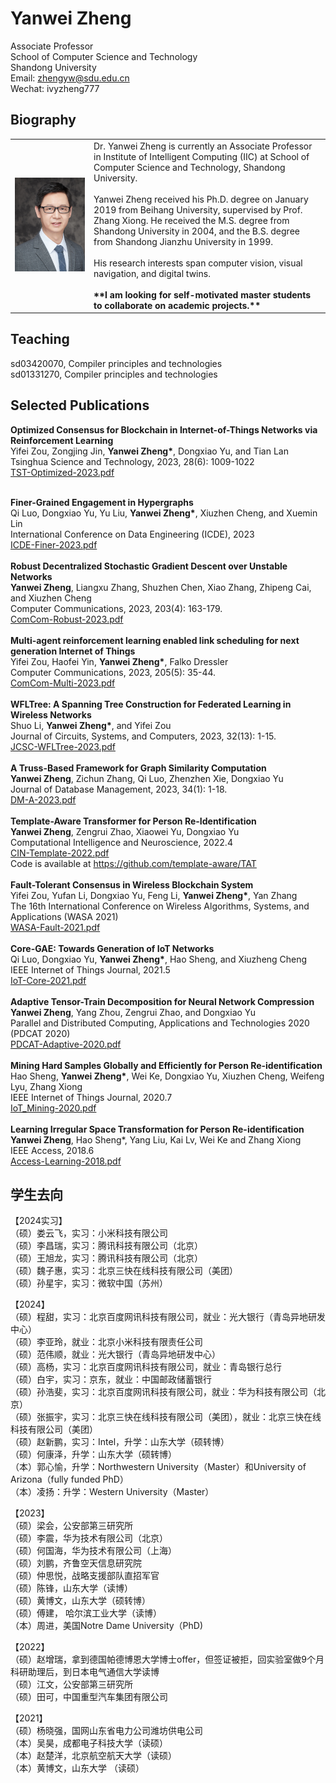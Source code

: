 # Yanwei Zheng

Associate Professor<br />
School of Computer Science and Technology<br />
Shandong University<br />
Email: zhengyw@sdu.edu.cn<br />
Wechat: ivyzheng777<br />

## Biography

<table border="0" cellspacing="0" cellpadding="0">
  <tr>
    <td width="25%">
      <img src="/ivy_small.jpg" width="100%">
    </td>
    <td>
        Dr. Yanwei Zheng is currently an Associate Professor in Institute of Intelligent Computing (IIC) at School of Computer Science and Technology, Shandong University.<br /><br />
        Yanwei Zheng received his Ph.D. degree on January 2019 from Beihang University, supervised by Prof. Zhang Xiong. He received the M.S. degree from Shandong
University in 2004, and the B.S. degree from Shandong Jianzhu University in 1999. <br /><br />
        His research interests span computer vision, visual navigation, and digital twins. <br/><br/>
      <b>**I am looking for self-motivated master students to collaborate on academic projects.**</b>
    </td>
  </tr>
</table>


## Teaching

sd03420070, Compiler principles and technologies<br/>
sd01331270, Compiler principles and technologies<br/>

## Selected Publications

<b>Optimized Consensus for Blockchain in Internet-of-Things Networks via Reinforcement Learning</b><br/>
Yifei Zou, Zongjing Jin, <b>Yanwei Zheng*</b>, Dongxiao Yu, and Tian Lan<br/>
Tsinghua Science and Technology, 2023, 28(6): 1009-1022<br/>
<a href = "2023-Corr-OptimizedConsensus.pdf">TST-Optimized-2023.pdf</a><br/>

<br/>
<b>Finer-Grained Engagement in Hypergraphs</b><br/>
Qi Luo, Dongxiao Yu, Yu Liu, <b>Yanwei Zheng*</b>, Xiuzhen Cheng, and Xuemin Lin<br/>
International Conference on Data Engineering (ICDE), 2023<br/>
<a href = "ICDE2023-FGE.pdf">ICDE-Finer-2023.pdf</a><br/>

<br/>
<b>Robust Decentralized Stochastic Gradient Descent over Unstable Networks</b><br/>
<b>Yanwei Zheng</b>, Liangxu Zhang, Shuzhen Chen, Xiao Zhang, Zhipeng Cai, and Xiuzhen Cheng<br/>
Computer Communications, 2023, 203(4): 163-179.<br/>
<a href = "2023-1-RDSGD.pdf">ComCom-Robust-2023.pdf</a><br/>

<br/>
<b>Multi-agent reinforcement learning enabled link scheduling for next generation Internet of Things</b><br/>
Yifei Zou, Haofei Yin, <b>Yanwei Zheng*</b>, Falko Dressler<br/>
Computer Communications, 2023, 205(5): 35-44.<br/>
<a href = "2023-Corr-Multi-agentRL.pdf">ComCom-Multi-2023.pdf</a><br/>

<br/>
<b>WFLTree: A Spanning Tree Construction for Federated Learning in Wireless Networks</b><br/>
Shuo Li, <b>Yanwei Zheng*</b>, and Yifei Zou<br/>
Journal of Circuits, Systems, and Computers, 2023, 32(13): 1-15.<br/>
<a href = "JCSC-2023-WFLTree.pdf">JCSC-WFLTree-2023.pdf</a><br/>

<br/>
<b>A Truss-Based Framework for Graph Similarity Computation</b><br/>
<b>Yanwei Zheng</b>, Zichun Zhang, Qi Luo, Zhenzhen Xie, Dongxiao Yu<br/>
Journal of Database Management, 2023, 34(1): 1-18.<br/>
<a href = "2023-1-A-TBFramework.pdf">DM-A-2023.pdf</a><br/>

<br/>
<b>Template-Aware Transformer for Person Re-Identification</b><br/>
<b>Yanwei Zheng</b>, Zengrui Zhao, Xiaowei Yu, Dongxiao Yu<br/>
Computational Intelligence and Neuroscience, 2022.4<br/>
<a href = "CIN-Template-2022.pdf">CIN-Template-2022.pdf</a><br/>
Code is available at <a href = "https://github.com/template-aware/TAT">https://github.com/template-aware/TAT</a><br/>

<br/>
<b>Fault-Tolerant Consensus in Wireless Blockchain System</b><br/>
Yifei Zou, Yufan Li, Dongxiao Yu, Feng Li, <b>Yanwei Zheng*</b>, Yan Zhang<br/>
The 16th International Conference on Wireless Algorithms, Systems, and Applications (WASA 2021)<br/>
<a href = "Zou_Fault-2021.pdf">WASA-Fault-2021.pdf</a><br/>

<br/>
<b>Core-GAE: Towards Generation of IoT Networks</b><br/>
Qi Luo, Dongxiao Yu, <b>Yanwei Zheng*</b>, Hao Sheng, and Xiuzheng Cheng<br/>
IEEE Internet of Things Journal, 2021.5<br/>
<a href = "IoT-Core-2021.pdf">IoT-Core-2021.pdf</a><br/>

<br/>
<b>Adaptive Tensor-Train Decomposition for Neural Network Compression</b><br/>
<b>Yanwei Zheng</b>, Yang Zhou, Zengrui Zhao, and Dongxiao Yu<br/>
Parallel and Distributed Computing, Applications and Technologies 2020 (PDCAT 2020)<br/>
<a href = "PDCAT-Adaptive-2020.pdf">PDCAT-Adaptive-2020.pdf</a><br/>

<br/>
<b>Mining Hard Samples Globally and Efficiently for Person Re-identification</b><br/>
Hao Sheng, <b>Yanwei Zheng*</b>, Wei Ke, Dongxiao Yu, Xiuzhen Cheng, Weifeng Lyu, Zhang Xiong<br/>
IEEE Internet of Things Journal, 2020.7<br/>
<a href = "IoT_Mining-2020.pdf">IoT_Mining-2020.pdf</a><br/>

<br/>
<b>Learning Irregular Space Transformation for Person Re-identification</b><br/>
<b>Yanwei Zheng</b>, Hao Sheng*, Yang Liu, Kai Lv, Wei Ke and Zhang Xiong<br/>
IEEE Access, 2018.6<br/>
<a href = "Access-Learning-2018.pdf">Access-Learning-2018.pdf</a><br/>

## 学生去向

【2024实习】<br />
（硕）娄云飞，实习：小米科技有限公司<br />
（硕）李昌瑞，实习：腾讯科技有限公司（北京）<br />
（硕）王旭龙，实习：腾讯科技有限公司（北京）<br />
（硕）魏子惠，实习：北京三快在线科技有限公司（美团）<br />
（硕）孙星宇，实习：微软中国（苏州）<br />

【2024】<br />
（硕）程甜，实习：北京百度网讯科技有限公司，就业：光大银行（青岛异地研发中心）<br />
（硕）李亚玲，就业：北京小米科技有限责任公司<br />
（硕）范伟顺，就业：光大银行（青岛异地研发中心）<br />
（硕）高杨，实习：北京百度网讯科技有限公司，就业：青岛银行总行<br />
（硕）白宇，实习：京东，就业：中国邮政储蓄银行<br />
（硕）孙浩斐，实习：北京百度网讯科技有限公司，就业：华为科技有限公司（北京）<br />
（硕）张振宇，实习：北京三快在线科技有限公司（美团），就业：北京三快在线科技有限公司（美团）<br />
（硕）赵新鹏，实习：Intel，升学：山东大学（硕转博）<br />
（硕）何康泽，升学：山东大学（硕转博）<br />
（本）郭心愉，升学：Northwestern University（Master）和University of Arizona（fully funded PhD）<br />
（本）凌扬：升学：Western University（Master）<br />

【2023】<br />
（硕）梁会，公安部第三研究所<br />
（硕）李震，华为技术有限公司（北京）<br />
（硕）何国海，华为技术有限公司（上海）<br />
（硕）刘鹏，齐鲁空天信息研究院<br />
（硕）仲思悦，战略支援部队直招军官<br />
（硕）陈锋，山东大学（读博）<br />
（硕）黄博文，山东大学（硕转博）<br />
（硕）傅建， 哈尔滨工业大学（读博）<br />
（本）周进，美国Notre Dame University（PhD)<br />

【2022】<br />
（硕）赵增瑞，拿到德国帕德博恩大学博士offer，但签证被拒，回实验室做9个月科研助理后，到日本电气通信大学读博<br />
（硕）江文，公安部第三研究所<br />
（硕）田可，中国重型汽车集团有限公司<br />

【2021】<br />
（硕）杨晓强，国网山东省电力公司潍坊供电公司<br />
（本）吴昊，成都电子科技大学（读硕）<br />
（本）赵楚洋，北京航空航天大学（读硕）<br />
（本）黄博文，山东大学 （读硕）<br />
